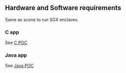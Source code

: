 ## Hardware and Software requirements 
Same as scone to run SGX enclaves.


### C app
See [C POC](poc_c.md)

### Java app 
See [Java POC](poc_java.md)
